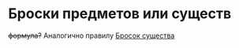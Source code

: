 # Броски предметов или существ
~~формула?~~
Аналогично правилу [Бросок существа](Бросок_существа.md)